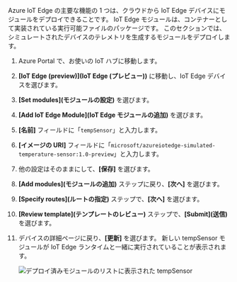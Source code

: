 Azure IoT Edge の主要な機能の 1 つは、クラウドから IoT Edge デバイスにモジュールをデプロイできることです。 IoT Edge モジュールは、コンテナーとして実装されている実行可能ファイルのパッケージです。 このセクションでは、シミュレートされたデバイスのテレメトリを生成するモジュールをデプロイします。 

1. Azure Portal で、お使いの IoT ハブに移動します。
1. **[IoT Edge (preview)]\(IoT Edge \(プレビュー\)\)** に移動し、IoT Edge デバイスを選びます。
1. **[Set modules]\(モジュールの設定\)** を選びます。
1. **[Add IoT Edge Module]\(IoT Edge モジュールの追加\)** を選びます。
1. **[名前]** フィールドに「`tempSensor`」と入力します。 
1. **[イメージの URI]** フィールドに「`microsoft/azureiotedge-simulated-temperature-sensor:1.0-preview`」と入力します。 
1. 他の設定はそのままにして、**[保存]** を選びます。
1. **[Add modules]\(モジュールの追加\)** ステップに戻り、**[次へ]** を選びます。
1. **[Specify routes]\(ルートの指定\)** ステップで、**[次へ]** を選びます。
1. **[Review template]\(テンプレートのレビュー\)** ステップで、**[Submit]\(送信\)** を選びます。
1. デバイスの詳細ページに戻り、**[更新]** を選びます。 新しい tempSensor モジュールが IoT Edge ランタイムと一緒に実行されていることが表示されます。 

   ![デプロイ済みモジュールのリストに表示された tempSensor][1]

<!-- Images -->
[1]: ../articles/iot-edge/media/tutorial-simulate-device-windows/view-module.png